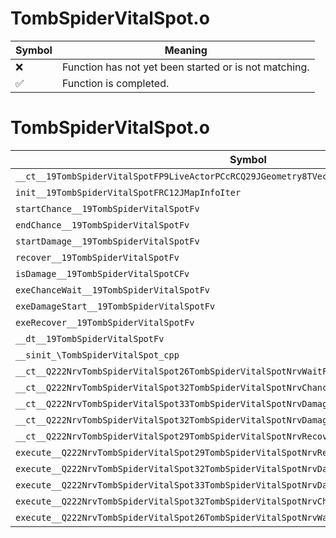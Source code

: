# TombSpiderVitalSpot.o
| Symbol | Meaning 
| ------------- | ------------- 
| :x: | Function has not yet been started or is not matching. 
| :white_check_mark: | Function is completed. 


# TombSpiderVitalSpot.o
| Symbol | Decompiled? |
| ------------- | ------------- |
| `__ct__19TombSpiderVitalSpotFP9LiveActorPCcRCQ29JGeometry8TVec3<f>RCQ29JGeometry8TVec3<f>PCc` | :x: |
| `init__19TombSpiderVitalSpotFRC12JMapInfoIter` | :x: |
| `startChance__19TombSpiderVitalSpotFv` | :x: |
| `endChance__19TombSpiderVitalSpotFv` | :x: |
| `startDamage__19TombSpiderVitalSpotFv` | :x: |
| `recover__19TombSpiderVitalSpotFv` | :x: |
| `isDamage__19TombSpiderVitalSpotCFv` | :x: |
| `exeChanceWait__19TombSpiderVitalSpotFv` | :x: |
| `exeDamageStart__19TombSpiderVitalSpotFv` | :x: |
| `exeRecover__19TombSpiderVitalSpotFv` | :x: |
| `__dt__19TombSpiderVitalSpotFv` | :x: |
| `__sinit_\TombSpiderVitalSpot_cpp` | :x: |
| `__ct__Q222NrvTombSpiderVitalSpot26TombSpiderVitalSpotNrvWaitFv` | :x: |
| `__ct__Q222NrvTombSpiderVitalSpot32TombSpiderVitalSpotNrvChanceWaitFv` | :x: |
| `__ct__Q222NrvTombSpiderVitalSpot33TombSpiderVitalSpotNrvDamageStartFv` | :x: |
| `__ct__Q222NrvTombSpiderVitalSpot32TombSpiderVitalSpotNrvDamageWaitFv` | :x: |
| `__ct__Q222NrvTombSpiderVitalSpot29TombSpiderVitalSpotNrvRecoverFv` | :x: |
| `execute__Q222NrvTombSpiderVitalSpot29TombSpiderVitalSpotNrvRecoverCFP5Spine` | :x: |
| `execute__Q222NrvTombSpiderVitalSpot32TombSpiderVitalSpotNrvDamageWaitCFP5Spine` | :x: |
| `execute__Q222NrvTombSpiderVitalSpot33TombSpiderVitalSpotNrvDamageStartCFP5Spine` | :x: |
| `execute__Q222NrvTombSpiderVitalSpot32TombSpiderVitalSpotNrvChanceWaitCFP5Spine` | :x: |
| `execute__Q222NrvTombSpiderVitalSpot26TombSpiderVitalSpotNrvWaitCFP5Spine` | :x: |
